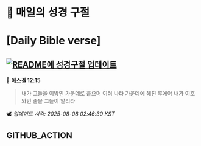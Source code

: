 # 🙏 매일의 성경 구절
# [Daily Bible verse]
## [![README에 성경구절 업데이트](https://github.com/DONGSUKA/first_test/actions/workflows/update-readme-bible.yml/badge.svg)](https://github.com/DONGSUKA/first_test/actions/workflows/update-readme-bible.yml)
<!-- START_BIBLE_VERSE -->
📖 **에스겔 12:15**
> 내가 그들을 이방인 가운데로 흩으며 여러 나라 가운데에 헤친 후에야 내가 여호와인 줄을 그들이 알리라

🕊️ _업데이트 시각: 2025-08-08 02:46:30 KST_
  <!-- END_BIBLE_VERSE -->
## GITHUB_ACTION
